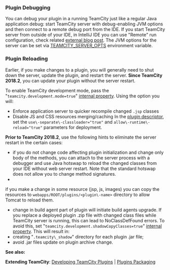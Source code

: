 [//]: # (title: Development Environment)
[//]: # (auxiliary-id: Development+Environment.html)



### Plugin Debugging

You can debug your plugin in a running TeamCity just like a regular Java application debug: start TeamCity server with debug\-enabling JVM options and then connect to a remote debug port from the IDE. If you start TeamCity server from outside of your IDE, in IntelliJ IDE you can use "Remote" run configuration, check related [external blog post](http://jaketrent.com/post/debugging-remote-tomcat-intellij/). The JVM options for the server can be set via [TEAMCITY_SERVER_OPTS](https://www.jetbrains.com/help/teamcity/?configuring-teamcity-server-startup-properties) environment variable.

### Plugin Reloading

Earlier, if you make changes to a plugin, you will generally need to shut down the server, update the plugin, and restart the server. __Since TeamCity 2018.2__, you can update your plugin without the server restart.

To enable TeamCity development mode, pass the "`teamcity.development.mode=true`" [internal property](https://www.jetbrains.com/help/teamcity/?configuring-teamcity-server-startup-properties). Using the option you will:
* Enforce application server to quicker recompile changed `.jsp` classes
* Disable JS and CSS resources merging/caching
In the [plugin descriptor](plugins-packaging.md), set the `use\-separate\-classloader="true"` and `allow\-runtime\-reload="true"` parameters for deployment.

__Prior to TeamCity 2018.2__, use the following hints to eliminate the server restart in the certain cases:
* if you do not change code affecting plugin initialization and change only body of the methods, you can attach to the server process with a debugger and use Java hotswap to reload the changed classes from your IDE without web server restart. Note that the standard hotswap does not allow you to change method signatures.
* 
if you make a change in some resource (jsp, js, images) you can copy the resources to `webapps/ROOT/plugins/<plugin\-name>` directory to allow Tomcat to reload them.


[//]: # (See "Development Environmentd119e72.txt" for more information.)    




* change in build agent part of plugin will initiate build agents upgrade.
If you replace a deployed plugin .zip file with changed class files while TeamCity server is running, this can lead to NoClassDefFound errors. To avoid this, set "`teamcity.development.shadowCopyClasses=true`" [internal property](https://www.jetbrains.com/help/teamcity/?configuring-teamcity-server-startup-properties). This will result in:
* creating "`.teamcity\_shadow`" directory for each plugin .jar file;
* avoid .jar files update on plugin archive change.



[//]: # (See "Development Environmentd119e101.txt" for more information.)    


  __See also:__

__Extending TeamCity__: [Developing TeamCity Plugins](https://confluence.jetbrains.com/display/TCD18/Developing+TeamCity+Plugins) | [Plugins Packaging](plugins-packaging.md)
